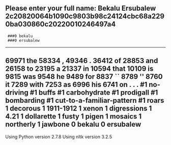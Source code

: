 >>> 
Please enter your full name: Bekalu Ersubalew
2c20820064b1090c9803b98c24124cbc68a2290ba030860c20220010246497a4
-----------------------------
     ###0 bekalu
     ###0 ersubalew
-----------------------------
 69971 the
 58334 ,
 49346 .
 36412 of
 28853 and
 26158 to
 23195 a
 21337 in
 10594 that
 10109 is
  9815 was
  9548 he
  9489 for
  8837 ``
  8789 ''
  8760 it
  7289 with
  7253 as
  6996 his
  6741 on
     . 
     . 
     . 
     #1 no-driving
     #1 buffs
     #1 carbohydrate
     #1 prodigall
     #1 bombarding
     #1 cut-to-a-familiar-pattern
     #1 roars
     1 decorous
     1 1911-1912
     1 xenon
     1 digressions
     1 4.21
     1 dollarette
     1 fusty
     1 pigen
     1 mosaics
     1 northerly
     1 jawbone
     0 bekalu
     0 ersubalew
-----------------------------
Using Python version 2.7.8
Using nltk version 3.2.5
>>> 